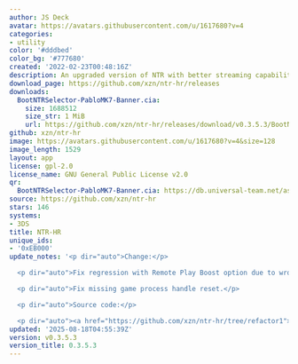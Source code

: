 ```yaml
---
author: JS Deck
avatar: https://avatars.githubusercontent.com/u/1617680?v=4
categories:
- utility
color: '#dddbed'
color_bg: '#777680'
created: '2022-02-23T00:48:16Z'
description: An upgraded version of NTR with better streaming capabilities.
download_page: https://github.com/xzn/ntr-hr/releases
downloads:
  BootNTRSelector-PabloMK7-Banner.cia:
    size: 1688512
    size_str: 1 MiB
    url: https://github.com/xzn/ntr-hr/releases/download/v0.3.5.3/BootNTRSelector-PabloMK7-Banner.cia
github: xzn/ntr-hr
image: https://avatars.githubusercontent.com/u/1617680?v=4&size=128
image_length: 1529
layout: app
license: gpl-2.0
license_name: GNU General Public License v2.0
qr:
  BootNTRSelector-PabloMK7-Banner.cia: https://db.universal-team.net/assets/images/qr/bootntrselector-pablomk7-banner-cia.png
source: https://github.com/xzn/ntr-hr
stars: 146
systems:
- 3DS
title: NTR-HR
unique_ids:
- '0xEB000'
update_notes: '<p dir="auto">Change:</p>

  <p dir="auto">Fix regression with Remote Play Boost option due to wrong condition.</p>

  <p dir="auto">Fix missing game process handle reset.</p>

  <p dir="auto">Source code:</p>

  <p dir="auto"><a href="https://github.com/xzn/ntr-hr/tree/refactor1">https://github.com/xzn/ntr-hr/tree/refactor1</a></p>'
updated: '2025-08-18T04:55:39Z'
version: v0.3.5.3
version_title: 0.3.5.3
---
```

